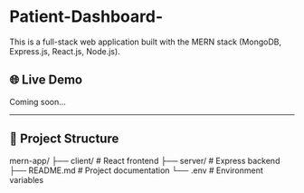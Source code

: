 ﻿# Patient-Dashboard-

This is a full-stack web application built with the MERN stack (MongoDB, Express.js, React.js, Node.js).

## 🌐 Live Demo

Coming soon...

---

## 📁 Project Structure
mern-app/ ├── client/ # React frontend ├── server/ # Express backend ├── README.md # Project documentation └── .env # Environment variables
